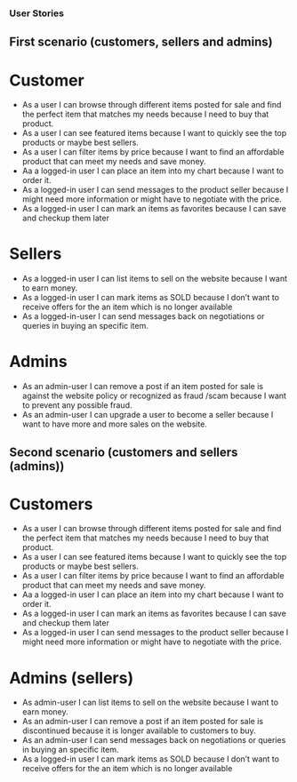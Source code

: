 ### User Stories 

## First scenario (customers, sellers and admins) 

# Customer 
* As a user I can browse through different items posted for sale and find the perfect item that matches my needs because I need to buy that product.
* As a user I can see featured items because I want to quickly see the top products or maybe best sellers.
* As a user I can filter items by price because I want to find an affordable product that can meet my needs and save money.   
* Aa a logged-in user I can place an item into my chart because I want to order it.
* As a logged-in user I can send messages to the product seller because I might need more information or might have to negotiate with the price. 
* As a logged-in user I can mark an items as favorites because I can save and checkup them later

# Sellers
* As a logged-in user I can list items to sell on the website because I want to earn money. 
* As a logged-in user I can mark items as SOLD because I don’t want to receive offers for the an item which is no longer available 
* As a logged-in-user I can send messages back on negotiations or queries in buying an specific item. 

# Admins 
* As an admin-user I can remove a post if an item posted for sale is against the website policy or recognized as fraud /scam because I want to prevent any possible fraud. 
* As an admin-user I can upgrade a user to become a seller because I want to have more and more sales on the website. 


## Second scenario (customers and sellers (admins))

# Customers
* As a user I can browse through different items posted for sale and find the perfect item that matches my needs because I need to buy that product.
* As a user I can see featured items because I want to quickly see the top products or maybe best sellers.
* As a user I can filter items by price because I want to find an affordable product that can meet my needs and save money.   
* Aa a logged-in user I can place an item into my chart because I want to order it.
* As a logged-in user I can mark an items as favorites because I can save and checkup them later
* As a logged-in user I can send messages to the product seller because I might need more information or might have to negotiate with the price. 


# Admins (sellers)
* As admin-user I can list items to sell on the website because I want to earn money. 
* As an admin-user I can remove a post if an item posted for sale is discontinued because it is longer available to customers to buy. 
* As an admin-user I can send messages back on negotiations or queries in buying an specific item. 
* As a logged-in user I can mark items as SOLD because I don’t want to receive offers for the an item which is no longer available 
